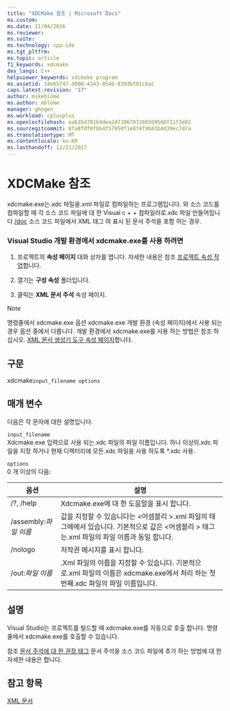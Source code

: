 ```yaml
---
title: "XDCMake 참조 | Microsoft Docs"
ms.custom: 
ms.date: 11/04/2016
ms.reviewer: 
ms.suite: 
ms.technology: cpp-ide
ms.tgt_pltfrm: 
ms.topic: article
f1_keywords: xdcmake
dev_langs: C++
helpviewer_keywords: xdcmake program
ms.assetid: 14e65747-d000-4343-854b-8393bf01cbac
caps.latest.revision: "17"
author: mikeblome
ms.author: mblome
manager: ghogen
ms.workload: cplusplus
ms.openlocfilehash: ea635d701b4dea2471067072083d9568f11f3d82
ms.sourcegitcommit: 8fa8fdf0fbb4f57950f1e8f4f9b81b4d39ec7d7a
ms.translationtype: MT
ms.contentlocale: ko-KR
ms.lasthandoff: 12/21/2017
---
```

# <a name="xdcmake-reference"></a>XDCMake 참조
xdcmake.exe는.xdc 파일을.xml 파일로 컴파일하는 프로그램입니다. 와 소스 코드를 컴파일할 때 각 소스 코드 파일에 대 한 Visual c + + 컴파일러로.xdc 파일 만들어집니다 [/doc](../build/reference/doc-process-documentation-comments-c-cpp.md) 소스 코드 파일에서 XML 태그 여 표시 된 문서 주석을 포함 하는 경우.  
  
### <a name="to-use-xdcmakeexe-in-the-visual-studio-development-environment"></a>Visual Studio 개발 환경에서 xdcmake.exe를 사용 하려면  
  
1.  프로젝트의 **속성 페이지** 대화 상자를 엽니다. 자세한 내용은 참조 [프로젝트 속성 작업](../ide/working-with-project-properties.md)합니다.  
  
2.  열기는 **구성 속성** 폴더입니다.  
  
3.  클릭는 **XML 문서 주석** 속성 페이지.  
  
> [!NOTE]
>  명령줄에서 xdcmake.exe 옵션 xdcmake.exe 개발 환경 (속성 페이지)에서 사용 되는 경우 옵션 중에서 다릅니다. 개발 환경에서 xdcmake.exe를 사용 하는 방법은 참조 하십시오. [XML 문서 생성기 도구 속성 페이지](../ide/xml-document-generator-tool-property-pages.md)합니다.  
  
## <a name="syntax"></a>구문  
 xdcmake`input_filename options`  
  
## <a name="parameters"></a>매개 변수  
 다음은 각 문자에 대한 설명입니다.  
  
 `input_filename`  
 Xdcmake.exe 입력으로 사용 되는.xdc 파일의 파일 이름입니다. 하나 이상의.xdc 파일을 지정 하거나 현재 디렉터리에 모든.xdc 파일을 사용 하도록 *.xdc 사용.  
  
 `options`  
 0 개 이상의 다음:  
  
|옵션|설명|  
|------------|-----------------|  
|/?, /help|Xdcmake.exe에 대 한 도움말을 표시 합니다.|  
|/assembly:*파일 이름*|값을 지정할 수 있습니다는 \<어셈블리 >.xml 파일의 태그에에서 있습니다.  기본적으로 값은 \<어셈블리 > 태그는.xml 파일의 파일 이름과 동일 합니다.|  
|/nologo|저작권 메시지를 표시 합니다.|  
|/out:*파일 이름*|.Xml 파일의 이름을 지정할 수 있습니다.  기본적으로.xml 파일의 이름은 xdcmake.exe에서 처리 하는 첫 번째.xdc 파일의 파일 이름입니다.|  
  
## <a name="remarks"></a>설명  
 Visual Studio는 프로젝트를 빌드할 때 xdcmake.exe를 자동으로 호출 합니다. 명령줄에서 xdcmake.exe를 호출할 수 있습니다.  
  
 참조 [문서 주석에 대 한 권장 태그](../ide/recommended-tags-for-documentation-comments-visual-cpp.md) 문서 주석을 소스 코드 파일에 추가 하는 방법에 대 한 자세한 내용은 합니다.  
  
## <a name="see-also"></a>참고 항목  
 [XML 문서](../ide/xml-documentation-visual-cpp.md)